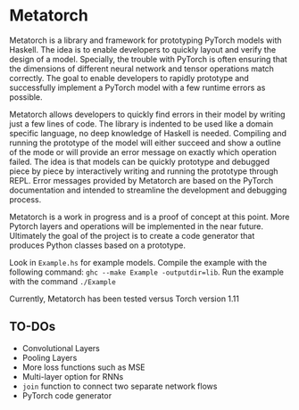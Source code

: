 # Metatorch

Metatorch is a library and framework for prototyping PyTorch models with Haskell.
The idea is to enable developers to quickly layout and verify the design of a model.
Specially, the trouble with PyTorch is often ensuring that the dimensions of different neural network and tensor operations match correctly.
The goal to enable developers to rapidly prototype and successfully implement a PyTorch model with a few runtime errors as possible.

Metatorch allows developers to quickly find errors in their model by writing just a few lines of code.
The library is indented to be used like a domain specific language, no deep knowledge of Haskell is needed.
Compiling and running the prototype of the model will either succeed and show a outline of the mode or will provide an error message on exactly which operation failed.
The idea is that models can be quickly prototype and debugged piece by piece by interactively writing and running the prototype through REPL.
Error messages provided by Metatorch are based on the PyTorch documentation and intended to streamline the development and debugging process.

Metatorch is a work in progress and is a proof of concept at this point.
More Pytorch layers and operations will be implemented in the near future.
Ultimately the goal of the project is to create a code generator that produces Python classes based on a prototype.

Look in `Example.hs` for example models. Compile the example with the following command: `ghc --make Example -outputdir=lib`. Run the example with the command `./Example`

Currently, Metatorch has been tested versus Torch version 1.11

## TO-DOs

* Convolutional Layers
* Pooling Layers
* More loss functions such as MSE
* Multi-layer option for RNNs
* `join` function to connect two separate network flows
* PyTorch code generator
